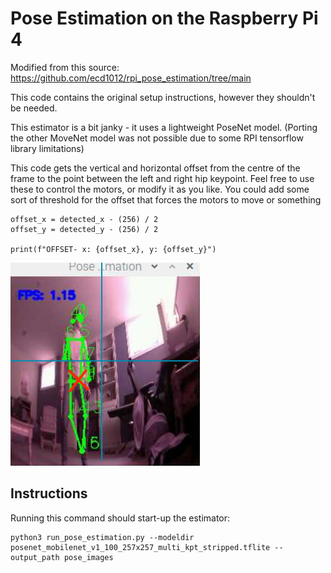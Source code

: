 # Pose Estimation on the Raspberry Pi 4

Modified from this source: https://github.com/ecd1012/rpi_pose_estimation/tree/main

This code contains the original setup instructions, however they shouldn't be needed.

This estimator is a bit janky - it uses a lightweight PoseNet model. (Porting the other MoveNet model was not possible due to some RPI tensorflow library limitations)

This code gets the vertical and horizontal offset from the centre of the frame to the point between the left and right hip keypoint. Feel free to use these to control the motors, or modify it as you like. You could add some sort of threshold for the offset that forces the motors to move or something

```                 
offset_x = detected_x - (256) / 2
offset_y = detected_y - (256) / 2

print(f"OFFSET- x: {offset_x}, y: {offset_y}")
```

![Screenshot of a comment on a GitHub issue showing an image, added in the Markdown, of an Octocat smiling and raising a tentacle.](images/offset.png)

## Instructions
Running this command should start-up the estimator:
```
python3 run_pose_estimation.py --modeldir posenet_mobilenet_v1_100_257x257_multi_kpt_stripped.tflite --output_path pose_images
```
